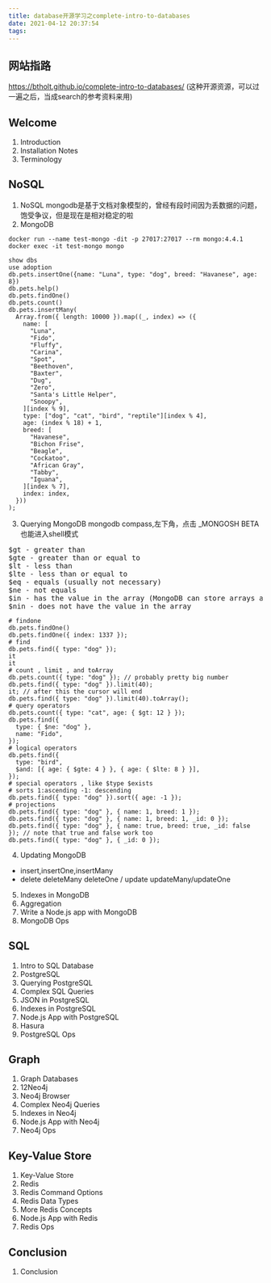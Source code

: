 ```yaml
---
title: database开源学习之complete-intro-to-databases
date: 2021-04-12 20:37:54
tags:
---
```

## 网站指路
https://btholt.github.io/complete-intro-to-databases/
(这种开源资源，可以过一遍之后，当成search的参考资料来用)
## Welcome
1. Introduction
2. Installation Notes
3. Terminology
## NoSQL
1. NoSQL
mongodb是基于文档对象模型的，曾经有段时间因为丢数据的问题，饱受争议，但是现在是相对稳定的啦
2. MongoDB
```
docker run --name test-mongo -dit -p 27017:27017 --rm mongo:4.4.1
docker exec -it test-mongo mongo

show dbs
use adoption
db.pets.insertOne({name: "Luna", type: "dog", breed: "Havanese", age: 8})
db.pets.help()
db.pets.findOne()
db.pets.count()
db.pets.insertMany(
  Array.from({ length: 10000 }).map((_, index) => ({
    name: [
      "Luna",
      "Fido",
      "Fluffy",
      "Carina",
      "Spot",
      "Beethoven",
      "Baxter",
      "Dug",
      "Zero",
      "Santa's Little Helper",
      "Snoopy",
    ][index % 9],
    type: ["dog", "cat", "bird", "reptile"][index % 4],
    age: (index % 18) + 1,
    breed: [
      "Havanese",
      "Bichon Frise",
      "Beagle",
      "Cockatoo",
      "African Gray",
      "Tabby",
      "Iguana",
    ][index % 7],
    index: index,
  }))
);
```

3. Querying MongoDB
mongodb compass,左下角，点击 _MONGOSH BETA 也能进入shell模式
<pre>
$gt - greater than
$gte - greater than or equal to
$lt - less than
$lte - less than or equal to
$eq - equals (usually not necessary)
$ne - not equals
$in - has the value in the array (MongoDB can store arrays and objects too!)
$nin - does not have the value in the array
</pre>
```
# findone
db.pets.findOne()
db.pets.findOne({ index: 1337 });
# find
db.pets.find({ type: "dog" });
it
it
# count , limit , and toArray
db.pets.count({ type: "dog" }); // probably pretty big number
db.pets.find({ type: "dog" }).limit(40);
it; // after this the cursor will end
db.pets.find({ type: "dog" }).limit(40).toArray();
# query operators
db.pets.count({ type: "cat", age: { $gt: 12 } });
db.pets.find({
  type: { $ne: "dog" },
  name: "Fido",
});
# logical operators
db.pets.find({
  type: "bird",
  $and: [{ age: { $gte: 4 } }, { age: { $lte: 8 } }],
});
# special operators , like $type $exists
# sorts 1:ascending -1: descending
db.pets.find({ type: "dog" }).sort({ age: -1 });
# projections
db.pets.find({ type: "dog" }, { name: 1, breed: 1 });
db.pets.find({ type: "dog" }, { name: 1, breed: 1, _id: 0 });
db.pets.find({ type: "dog" }, { name: true, breed: true, _id: false }); // note that true and false work too
db.pets.find({ type: "dog" }, { _id: 0 });
```

4. Updating MongoDB
- insert,insertOne,insertMany
- delete deleteMany deleteOne / update updateMany/updateOne

5. Indexes in MongoDB
6. Aggregation
7. Write a Node.js app with MongoDB
8. MongoDB Ops

## SQL
1. Intro to SQL Database
2. PostgreSQL
3. Querying PostgreSQL
4. Complex SQL Queries
5. JSON in PostgreSQL
6. Indexes in PostgreSQL
7. Node.js App with PostgreSQL
8. Hasura
9. PostgreSQL Ops

## Graph
1. Graph Databases
2. 12Neo4j
3. Neo4j Browser
4. Complex Neo4j Queries
5. Indexes in Neo4j
6. Node.js App with Neo4j
7. Neo4j Ops
## Key-Value Store
1. Key-Value Store
2. Redis
3. Redis Command Options
4. Redis Data Types
5. More Redis Concepts
6. Node.js App with Redis
7. Redis Ops
## Conclusion
1. Conclusion
